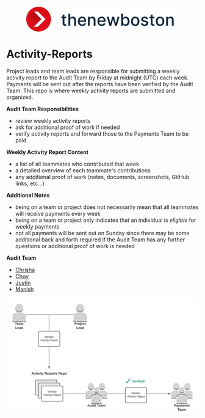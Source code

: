 <p align="center">
  <img alt="thenewboston logo" src="./images/thenewboston-primary.svg" width="400">
</p>

# Activity-Reports

Project leads and team leads are responsible for submitting a weekly activity report to the Audit Team by Friday at 
midnight (UTC) each week. Payments will be sent out after the reports have been verified by the Audit Team. This repo 
is where weekly activity reports are submitted and organized.

**Audit Team Responsibilities**
- review weekly activity reports
- ask for additional proof of work if needed
- verify activity reports and forward those to the Payments Team to be paid

**Weekly Activity Report Content**
- a list of all teammates who contributed that week
- a detailed overview of each teammate's contributions
- any additional proof of work (notes, documents, screenshots, GitHub links, etc...)

**Additional Notes**
- being on a team or project does not necessarily mean that all teammates will receive payments every week
- being on a team or project only indicates that an individual is *eligible* for weekly payments
- not all payments will be sent out on Sunday since there may be some additional back and forth required if the Audit Team has any further questions or additional proof of work is needed

**Audit Team**
- [Chrisha](https://github.com/Chrisha1212)
- [Chuy](https://github.com/javina89)
- [Justin](https://github.com/angle943)
- [Manish](https://github.com/manishram)

![thenewboston Logo](./images/activity-reports.png)
